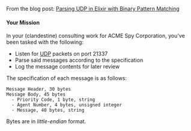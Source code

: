 From the blog post: [Parsing UDP in Elixir with Binary Pattern Matching](https://rokkincat.com/blog/2016-05-09-parsing-udp-in-elixir-with-binary-pattern-matching/)

#### Your Mission
In your (clandestine) consulting work for ACME Spy Corporation, you've been tasked with the following:

- Listen for [UDP](https://en.wikipedia.org/wiki/User_Datagram_Protocol) packets on port 21337
- Parse said messages according to the specification
- Log the message contents for later review

The specification of each message is as follows:

```
Message Header, 30 bytes
Message Body, 45 bytes
  - Priority Code, 1 byte, string
  - Agent Number, 4 bytes, unsigned integer
  - Message, 40 bytes, string
```

Bytes are in _little-endian_ format.
